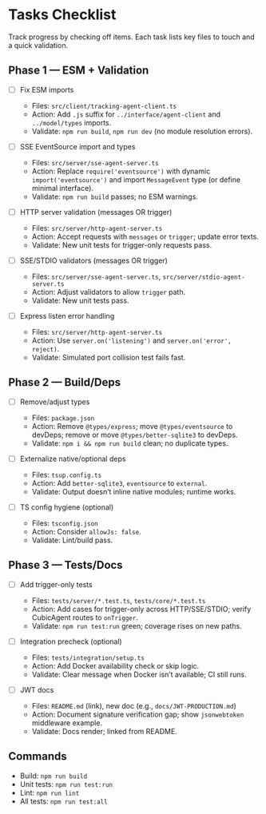 # Tasks Checklist

Track progress by checking off items. Each task lists key files to touch and a quick validation.

## Phase 1 — ESM + Validation

- [ ] Fix ESM imports
  - Files: `src/client/tracking-agent-client.ts`
  - Action: Add `.js` suffix for `../interface/agent-client` and `../model/types` imports.
  - Validate: `npm run build`, `npm run dev` (no module resolution errors).

- [ ] SSE EventSource import and types
  - Files: `src/server/sse-agent-server.ts`
  - Action: Replace `require('eventsource')` with dynamic `import('eventsource')` and import `MessageEvent` type (or define minimal interface).
  - Validate: `npm run build` passes; no ESM warnings.

- [ ] HTTP server validation (messages OR trigger)
  - Files: `src/server/http-agent-server.ts`
  - Action: Accept requests with `messages` or `trigger`; update error texts.
  - Validate: New unit tests for trigger-only requests pass.

- [ ] SSE/STDIO validators (messages OR trigger)
  - Files: `src/server/sse-agent-server.ts`, `src/server/stdio-agent-server.ts`
  - Action: Adjust validators to allow `trigger` path.
  - Validate: New unit tests pass.

- [ ] Express listen error handling
  - Files: `src/server/http-agent-server.ts`
  - Action: Use `server.on('listening')` and `server.on('error', reject)`.
  - Validate: Simulated port collision test fails fast.

## Phase 2 — Build/Deps

- [ ] Remove/adjust types
  - Files: `package.json`
  - Action: Remove `@types/express`; move `@types/eventsource` to devDeps; remove or move `@types/better-sqlite3` to devDeps.
  - Validate: `npm i && npm run build` clean; no duplicate types.

- [ ] Externalize native/optional deps
  - Files: `tsup.config.ts`
  - Action: Add `better-sqlite3`, `eventsource` to `external`.
  - Validate: Output doesn’t inline native modules; runtime works.

- [ ] TS config hygiene (optional)
  - Files: `tsconfig.json`
  - Action: Consider `allowJs: false`.
  - Validate: Lint/build pass.

## Phase 3 — Tests/Docs

- [ ] Add trigger-only tests
  - Files: `tests/server/*.test.ts`, `tests/core/*.test.ts`
  - Action: Add cases for trigger-only across HTTP/SSE/STDIO; verify CubicAgent routes to `onTrigger`.
  - Validate: `npm run test:run` green; coverage rises on new paths.

- [ ] Integration precheck (optional)
  - Files: `tests/integration/setup.ts`
  - Action: Add Docker availability check or skip logic.
  - Validate: Clear message when Docker isn’t available; CI still runs.

- [ ] JWT docs
  - Files: `README.md` (link), new doc (e.g., `docs/JWT-PRODUCTION.md`)
  - Action: Document signature verification gap; show `jsonwebtoken` middleware example.
  - Validate: Docs render; linked from README.

## Commands

- Build: `npm run build`
- Unit tests: `npm run test:run`
- Lint: `npm run lint`
- All tests: `npm run test:all`
